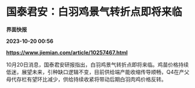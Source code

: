 # 国泰君安：白羽鸡景气转折点即将来临
**界面快报**

**2023-10-20 00:56**

**https://www.jiemian.com/article/10257467.html**

10月20日消息，国泰君安研报指出，白羽鸡景气转折点即将来临。鸡苗价格持续低迷，展望未来，引种缺口逻辑不变，目前供给端产能收缩传导顺畅，Q4在产父母代存栏有望环比减少，供给持续收紧将带动后期白羽肉鸡价格反转。